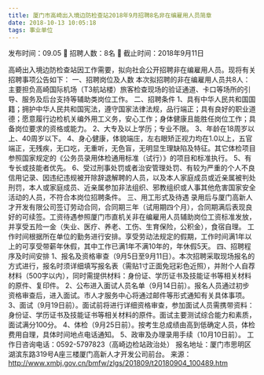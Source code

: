 ```yaml
---
title: 厦门市高崎出入境边防检查站2018年9月招聘8名非在编雇用人员简章
date: 2018-10-13 10:05:18
tags: 事业单位
---
```

发布时间：09.05   🌟   招聘人数：8名   🌈   截止时间：2018年9月11日
<!-- more -->
高崎出入境边防检查站因工作需要，拟向社会公开招聘非在编雇用人员。现将有关招聘事项公告如下：
一、招聘岗位及人数
本次拟招聘的非在编雇用人员共8人：主要担负高崎国际机场（T3航站楼）旅客检查现场的验证通道、卡口等场所的引导、服务及后台支持等辅助类岗位工作。
二、招聘条件
1、具有中华人民共和国国籍；拥护中华人民共和国宪法，遵守国家法律法规，品行端正；具有良好的职业道德；愿意履行边检机关编外用工义务，安心工作；身体健康且能胜任岗位工作；具备岗位要求的资格或能力。
2、大专及以上学历；专业不限。
3、年龄在18周岁以上、40周岁以下。
4、身心健康，体貌端庄，左右眼矫正视力均在1.0以上，五官端正，无残疾，无口吃，无重听，无色盲，无明显生理缺陷及特征。其它体检项目参照国家规定的《公务员录用体检通用标准（试行）》的项目和标准执行。
5、有专长或技能者优先。
6、受过刑事处罚或者治安管理处罚、有较为严重的个人不良信用记录、因违纪违规被开除辞退解聘的人员，以及本人家庭成员或近亲属被判处刑罚，本人或家庭成员、近亲属参加非法组织、邪教组织或人事其他危害国家安全活动的人员，不符合本岗位招聘条件。
三、用工形式及待遇
录用后与厦门高新人才开发有限公司签订劳动合同，合同期三年（试用期四个月），合同期满后表现良好的可续签。工资待遇参照厦门市直机关非在编雇用人员辅助岗位工资标准发放，并享受五险一金（失业、医疗、养老、工伤、生育保险，公积金），食宿自理。
工作时间根据所在单位的勤务进行安排。享受劳动法规定的假期，工作时间满1年以上的可享受带薪年休假，其中工作已满1年不满10年的，年休假5天。
四、招聘程序及时间安排
1、报名及资格审查（9月5日至9月11日）。本次招聘采取现场报名的方式进行，报名时须详细填写报名表（需贴1寸正面免冠彩色近照），并附个人自荐材料（500字以内），同时需提供材料：身份证、学历证书及技能证书等相关材料的原件、复印件。
2、公布进入面试人员名单（9月14日前）。报名人员通过初步资格审查后，进入面试。市人才服务中心将通过邮件等形式通知有关具体事项。
3、面试（9月19日前）。面试前将进行详细资格审查，参加面试人员需携带资料：身份证、学历证书及技能证书等相关材料的原件。面试主要测试综合能力和素质，面试满分100分。
4、体检（9月25日前）。按考生总成绩由高到低确定人员，体检费用自理，具体时间地点电话通知。
5、政审及办理录用手续（10月10日前）。
工作日咨询电话：0592-5797823（高崎边检站政治处）
报名地址：厦门市思明区湖滨东路319号A座三楼厦门高新人才开发公司前台。
来源：
http://www.xmbj.gov.cn/bmfw/zlgs/201809/t20180904_100489.htm
 
 
